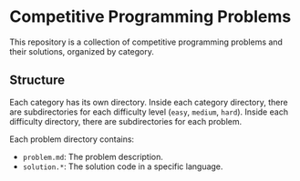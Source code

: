 # Competitive Programming Problems

This repository is a collection of competitive programming problems and their solutions, organized by category.

## Structure

Each category has its own directory. Inside each category directory, there are subdirectories for each difficulty level (`easy`, `medium`, `hard`). Inside each difficulty directory, there are subdirectories for each problem.

Each problem directory contains:

*   `problem.md`: The problem description.
*   `solution.*`: The solution code in a specific language.
